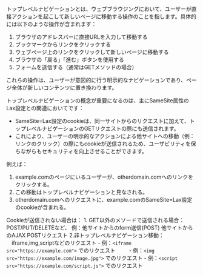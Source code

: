 
トップレベルナビゲーションとは、ウェブブラウジングにおいて、ユーザーが直接アクションを起こして新しいページに移動する操作のことを指します。具体的には以下のような操作が含まれます：

1. ブラウザのアドレスバーに直接URLを入力して移動する
2. ブックマークからリンクをクリックする
3. ウェブページ上のリンクをクリックして新しいページに移動する
4. ブラウザの「戻る」「進む」ボタンを使用する
5. フォームを送信する（通常はGETメソッドの場合）

これらの操作は、ユーザーが意図的に行う明示的なナビゲーションであり、ページ全体が新しいコンテンツに置き換わります。

トップレベルナビゲーションの概念が重要になるのは、主にSameSite属性のLax設定との関連においてです：

- SameSite=Lax設定のcookieは、同一サイトからのリクエストに加えて、トップレベルナビゲーションのGETリクエストの際にも送信されます。
- これにより、ユーザーの明示的なアクションによる他サイトへの移動（例：リンクのクリック）の際にもcookieが送信されるため、ユーザビリティを保ちながらもセキュリティを向上させることができます。

例えば：
1. example.comのページにいるユーザーが、otherdomain.comへのリンクをクリックする。
2. この移動はトップレベルナビゲーションと見なされる。
3. otherdomain.comへのリクエストに、example.comのSameSite=Lax設定のcookieが含まれる。


Cookieが送信されない場合は：
	1. GET以外のメソードで送信される場合：POST/PUT/DELETEなど、
	   例：他サイトからのform送信(POST)
	   他サイトからのAJAX POSTリクエスト
	2.非トップレベルナビゲーション移動：
	　iframe,img,scriptなどのリクエスト
	  - 例：`<iframe src="https://example.com">` でのリクエスト
　　   - 例：`<img src="https://example.com/image.jpg">` でのリクエスト
      - 例：`<script src="https://example.com/script.js">` でのリクエスト
	　
